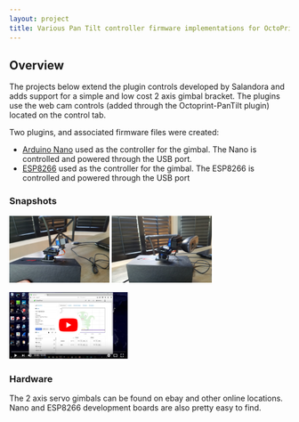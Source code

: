 ```yaml
---
layout: project
title: Various Pan Tilt controller firmware implementations for OctoPrint server
---
```


## Overview

The projects below extend the plugin controls developed by Salandora and adds support for a simple and
low cost 2 axis gimbal bracket. The plugins use the web cam controls (added through the
Octoprint-PanTilt plugin) located on the control tab.

Two plugins, and associated firmware files were created:
 - [Arduino Nano](https://github.com/c-devine/OctoPrint-PanTilt-Nano) used as the controller for the gimbal. The Nano is controlled
and powered through the USB port.
 - [ESP8266](https://github.com/c-devine/OctoPrint-PanTilt-ESP8266) used as the controller for the gimbal. The ESP8266 is controlled
and powered through the USB port


### Snapshots

<img src="https://raw.githubusercontent.com/c-devine/OctoPrint-PanTilt-Nano/snapshots/assets/img/pantilt.png?raw=true" width="180" height="120">
<img src="https://raw.githubusercontent.com/c-devine/OctoPrint-PanTilt-Nano/snapshots/assets/img/webcam.png?raw=true" width="180" height="120">

[![PanTilt ESP8266 Video](img/pantilt-youtube-small.png?raw=true)](https://www.youtube.com/watch?v=sj92Br_dFW8 "PanTilt-ESP8266")


### Hardware

The 2 axis servo gimbals can be found on ebay and other online locations. Nano and ESP8266 development boards
are also pretty easy to find.


